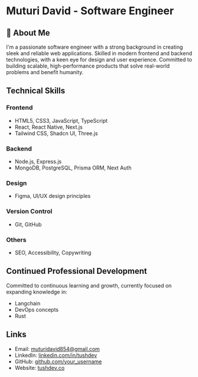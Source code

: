 
# Muturi David - Software Engineer

## 🚀 About Me
I'm a passionate software engineer with a strong background in creating sleek and reliable web applications. Skilled in modern frontend and backend technologies, with a keen eye for design and user experience. Committed to building scalable, high-performance products that solve real-world problems and benefit humanity.


## Technical Skills

### Frontend
- HTML5, CSS3, JavaScript, TypeScript
- React, React Native, Next.js
- Tailwind CSS, Shadcn UI, Three.js

### Backend
- Node.js, Express.js
- MongoDB, PostgreSQL, Prisma ORM, Next Auth

### Design
- Figma, UI/UX design principles

### Version Control
- Git, GitHub

### Others
- SEO, Accessibility, Copywriting
## Continued Professional Development

Committed to continuous learning and growth, currently focused on expanding knowledge in:
- Langchain
- DevOps concepts
- Rust
## Links
- Email: [muturidavid854@gmail.com](mailto:muturidavid854@gmail.com)
- LinkedIn: [linkedin.com/in/tushdev](https://linkedin.com/in/tushdev)
- GitHub: [github.com/your_username](https://github.com/tushcmd)
- Website: [tushdev.co](https://tushdev.co)

<!--
**tushcmd/tushcmd** is a ✨ _special_ ✨ repository because its `README.md` (this file) appears on your GitHub profile.

Here are some ideas to get you started:

- 🔭 I’m currently working on ...
- 🌱 I’m currently learning ...
- 👯 I’m looking to collaborate on ...
- 🤔 I’m looking for help with ...
- 💬 Ask me about ...
- 📫 How to reach me: ...
- 😄 Pronouns: ...
- ⚡ Fun fact: ...
-->
